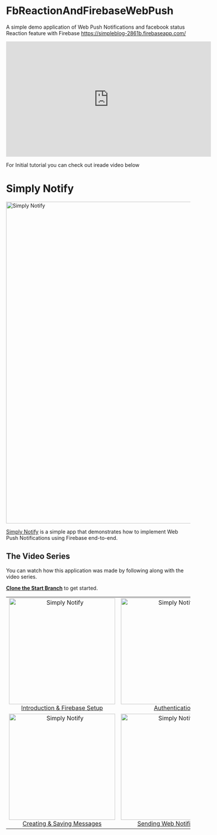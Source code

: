 # FbReactionAndFirebaseWebPush
A simple demo application of Web Push Notifications and facebook status Reaction feature with Firebase https://simpleblog-2861b.firebaseapp.com/




<iframe width="560" height="315" src="https://www.youtube.com/embed/5RXDnHX1Rss" frameborder="0" allowfullscreen></iframe>






For Initial tutorial you can check out ireade video below


# Simply Notify

<img width="879" alt="Simply Notify" src="https://user-images.githubusercontent.com/8677283/30519696-870648d4-9b94-11e7-8180-ca35f2813528.png">

[Simply Notify](https://simply-notify.firebaseapp.com) is a simple app that demonstrates how to implement Web Push Notifications using Firebase end-to-end.

## The Video Series

You can watch how this application was made by following along with the video series.

[**Clone the Start Branch**](https://github.com/ireade/simply-notify/tree/start) to get started.


<table>
  <tbody>
    <tr>
      <!-- Video 1 -->
      <td align="center">
        <a href="https://www.youtube.com/watch?v=XdzXaW8IbBM">
          <img width="290" alt="Simply Notify" src="http://bitsofco.de/content/images/2017/09/Thumbnail-1.png">
          <br>
          Introduction & Firebase Setup
        </a>
      </td>
      <!-- Video 2 -->
      <td align="center">
        <a href="https://www.youtube.com/watch?v=cnwuYeCqni0">
          <img width="290" alt="Simply Notify" src="http://bitsofco.de/content/images/2017/09/Thumbnail-2.png">
          <br>
          Authentication
        </a>
      </td>
      <!-- Video 3 -->
      <td align="center">
        <a href="https://www.youtube.com/watch?v=a50fz6oiLCQ">
          <img width="290" alt="Simply Notify" src="http://bitsofco.de/content/images/2017/09/Thumbnail-3.png">
          <br>
          Notification Subscriptions
        </a>
      </td>
    </tr>
    <tr>
      <!-- Video 4 -->
      <td align="center">
        <a href="https://www.youtube.com/watch?v=YCMtarwgNIo">
          <img width="290" alt="Simply Notify" src="http://bitsofco.de/content/images/2017/09/Thumbnail-4.png">
          <br>
          Creating & Saving Messages
        </a>
      </td>
      <!-- Video 5 -->
      <td align="center">
        <a href="https://www.youtube.com/watch?v=rumJsnHbXsI">
          <img width="290" alt="Simply Notify" src="http://bitsofco.de/content/images/2017/09/Thumbnail-5.png">
          <br>
          Sending Web Notifications
        </a>
      </td>
      <!-- Video 6 -->
      <td align="center">
        <a href="https://www.youtube.com/watch?v=4BJ-Ey9aVrM">
          <img width="290" alt="Simply Notify" src="http://bitsofco.de/content/images/2017/09/Thumbnail-6.png">
          <br>
          Database Security & Optimisations
        </a>
      </td>
    </tr>
  </tbody>
</table>


